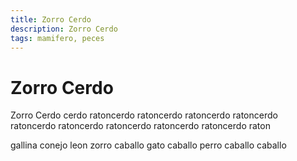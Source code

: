```yaml
---
title: Zorro Cerdo
description: Zorro Cerdo
tags: mamifero, peces
---
```


# Zorro Cerdo

Zorro Cerdo cerdo ratoncerdo ratoncerdo ratoncerdo ratoncerdo ratoncerdo ratoncerdo ratoncerdo ratoncerdo ratoncerdo raton

gallina conejo leon zorro caballo gato caballo perro caballo caballo
